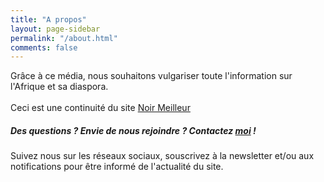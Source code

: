 ```yaml
---
title: "A propos"
layout: page-sidebar
permalink: "/about.html"
comments: false
---
```


<p>
    Grâce à ce média, nous souhaitons vulgariser toute l'information sur l'Afrique et 
    sa diaspora.
    <br><br>
    Ceci est une continuité du site <a target="_blank"
     href="https://bienvenuelisis.github.io/noir-meilleur-jekyll/">Noir Meilleur</a>
    <br>
</p>


<h5>Des questions ? Envie de nous rejoindre ? 
Contactez <a href="mailto:elisis.author@gmail.com">moi</a> !</h5>

<p>  
Suivez nous sur les réseaux sociaux, souscrivez à la newsletter et/ou aux notifications pour être informé 
de l'actualité du site.
<br>
<a target="_blank" style="padding-left:14px; color:blue;" href="https://twitter.com/noir___meilleur"><i class="fab fa-twitter fa-2x"></i></a>
 
<a target="_blank" style="color:#ed4956; padding-left:14px;" href="https://www.instagram.com/noir___meilleur/"><i class="fab fa-instagram fa-2x"></i></a>

<a target="_blank" style="color:blue; padding-left:14px;" href="https://www.facebook.com/noirmeilleurpage/"><i class="fab fa-facebook fa-2x"></i></a>
</p>